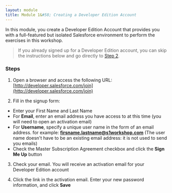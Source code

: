 ```yaml
---
layout: module
title: Module 1&#58; Creating a Developer Edition Account
---
```

In this module, you create a Developer Edition Account that provides you with a full-featured but isolated Salesforce environment to perform the exercises in this workshop.

> If you already signed up for a Developer Edition account, you can skip the instructions below and go directly to [Step 2](/Creating-the-Data-Model.html).


### Steps

1. Open a browser and access the following URL: [http://developer.salesforce.com/join](http://developer.salesforce.com/join)

2. Fill in the signup form:
  - Enter your First Name and Last Name
  - For **Email**, enter an email address you have access to at this time (you will need to open an activation email)
  - For **Username**, specify a unique user name in the form of an email address. for example: **firsname.lastname@s1workshop.com** (The user name doesn't have to be an existing email address: it is not used to send you emails)
  - Check the Master Subscription Agreement checkbox and click the **Sign Me Up** button

3. Check your email. You will receive an activation email for your Developer Edition account

4. Click the link in the activation email. Enter your new password information, and click **Save**
